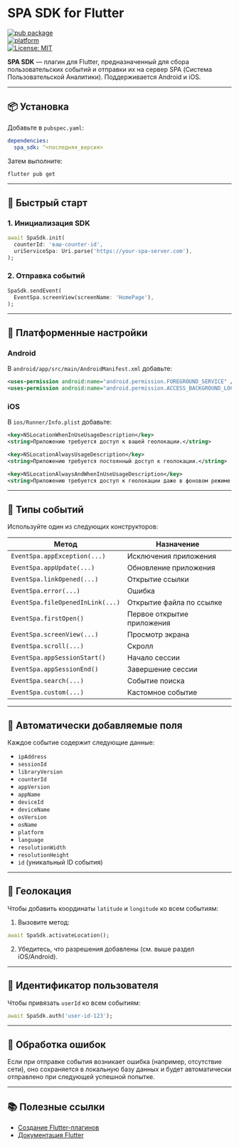 # SPA SDK for Flutter

[![pub package](https://img.shields.io/pub/v/spa_sdk.svg)](https://pub.dev/packages/spa_sdk)  
[![platform](https://img.shields.io/badge/platform-android%20%7C%20ios-blue.svg)](https://flutter.dev/)  
[![License: MIT](https://img.shields.io/badge/license-MIT-lightgrey.svg)](LICENSE)

**SPA SDK** — плагин для Flutter, предназначенный для сбора пользовательских событий и отправки их на сервер SPA (Система Пользовательской Аналитики). Поддерживается Android и iOS.

---

## 📦 Установка

Добавьте в `pubspec.yaml`:

```yaml
dependencies:
  spa_sdk: ^<последняя_версия>
```

Затем выполните:

```bash
flutter pub get
```

---

## 🚀 Быстрый старт

### 1. Инициализация SDK

```dart
await SpaSdk.init(
  counterId: 'ваш-counter-id',
  uriServiceSpa: Uri.parse('https://your-spa-server.com'),
);
```

### 2. Отправка событий

```dart
SpaSdk.sendEvent(
  EventSpa.screenView(screenName: 'HomePage'),
);
```

---

## 📲 Платформенные настройки

### Android

В `android/app/src/main/AndroidManifest.xml` добавьте:

```xml
<uses-permission android:name="android.permission.FOREGROUND_SERVICE" />
<uses-permission android:name="android.permission.ACCESS_BACKGROUND_LOCATION"/>
```

### iOS

В `ios/Runner/Info.plist` добавьте:

```xml
<key>NSLocationWhenInUseUsageDescription</key>
<string>Приложению требуется доступ к вашей геолокации.</string>

<key>NSLocationAlwaysUsageDescription</key>
<string>Приложению требуется постоянный доступ к геолокации.</string>

<key>NSLocationAlwaysAndWhenInUseUsageDescription</key>
<string>Приложению требуется доступ к геолокации даже в фоновом режиме.</string>
```

---

## 🧾 Типы событий

Используйте один из следующих конструкторов:

| Метод                              | Назначение                          |
|-----------------------------------|-------------------------------------|
| `EventSpa.appException(...)`      | Исключения приложения               |
| `EventSpa.appUpdate(...)`         | Обновление приложения               |
| `EventSpa.linkOpened(...)`        | Открытие ссылки                     |
| `EventSpa.error(...)`             | Ошибка                              |
| `EventSpa.fileOpenedInLink(...)`  | Открытие файла по ссылке           |
| `EventSpa.firstOpen()`            | Первое открытие приложения          |
| `EventSpa.screenView(...)`        | Просмотр экрана                     |
| `EventSpa.scroll(...)`            | Скролл                              |
| `EventSpa.appSessionStart()`      | Начало сессии                       |
| `EventSpa.appSessionEnd()`        | Завершение сессии                   |
| `EventSpa.search(...)`            | Событие поиска                      |
| `EventSpa.custom(...)`            | Кастомное событие                   |

---

## 📡 Автоматически добавляемые поля

Каждое событие содержит следующие данные:

- `ipAddress`
- `sessionId`
- `libraryVersion`
- `counterId`
- `appVersion`
- `appName`
- `deviceId`
- `deviceName`
- `osVersion`
- `osName`
- `platform`
- `language`
- `resolutionWidth`
- `resolutionHeight`
- `id` (уникальный ID события)

---

## 📍 Геолокация

Чтобы добавить координаты `latitude` и `longitude` ко всем событиям:

1. Вызовите метод:

```dart
await SpaSdk.activateLocation();
```

2. Убедитесь, что разрешения добавлены (см. выше раздел iOS/Android).

---

## 👤 Идентификатор пользователя

Чтобы привязать `userId` ко всем событиям:

```dart
await SpaSdk.auth('user-id-123');
```

---

## 💾 Обработка ошибок

Если при отправке события возникает ошибка (например, отсутствие сети), оно сохраняется в локальную базу данных и будет автоматически отправлено при следующей успешной попытке.

---

## 📚 Полезные ссылки

- [Создание Flutter-плагинов](https://flutter.dev/developing-packages/)
- [Документация Flutter](https://flutter.dev/docs)
